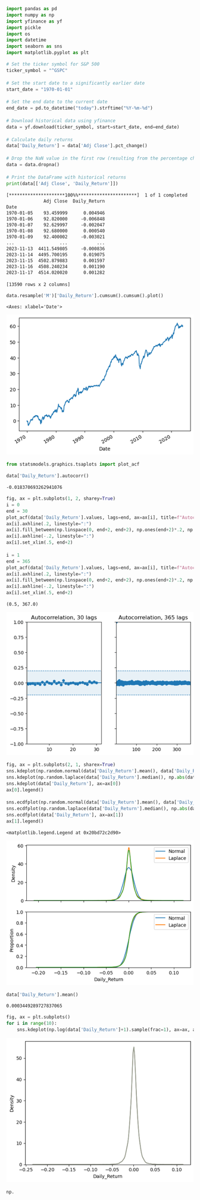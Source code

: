 ``` python
import pandas as pd
import numpy as np
import yfinance as yf
import pickle
import os
import datetime
import seaborn as sns
import matplotlib.pyplot as plt
```

``` python
# Set the ticker symbol for S&P 500
ticker_symbol = "^GSPC"

# Set the start date to a significantly earlier date
start_date = "1970-01-01"

# Set the end date to the current date
end_date = pd.to_datetime("today").strftime("%Y-%m-%d")

# Download historical data using yfinance
data = yf.download(ticker_symbol, start=start_date, end=end_date)

# Calculate daily returns
data['Daily_Return'] = data['Adj Close'].pct_change()

# Drop the NaN value in the first row (resulting from the percentage change calculation)
data = data.dropna()

# Print the DataFrame with historical returns
print(data[['Adj Close', 'Daily_Return']])
```

    [*********************100%%**********************]  1 of 1 completed
                  Adj Close  Daily_Return
    Date                                 
    1970-01-05    93.459999      0.004946
    1970-01-06    92.820000     -0.006848
    1970-01-07    92.629997     -0.002047
    1970-01-08    92.680000      0.000540
    1970-01-09    92.400002     -0.003021
    ...                 ...           ...
    2023-11-13  4411.549805     -0.000836
    2023-11-14  4495.700195      0.019075
    2023-11-15  4502.879883      0.001597
    2023-11-16  4508.240234      0.001190
    2023-11-17  4514.020020      0.001282

    [13590 rows x 2 columns]

``` python
data.resample('M')['Daily_Return'].cumsum().cumsum().plot()
```

    <Axes: xlabel='Date'>

![](weighted_sp_files/figure-markdown_strict/cell-4-output-2.png)

``` python
from statsmodels.graphics.tsaplots import plot_acf
```

``` python
data['Daily_Return'].autocorr()
```

    -0.018370693262941076

``` python
fig, ax = plt.subplots(1, 2, sharey=True)
i = 0
end = 30
plot_acf(data['Daily_Return'].values, lags=end, ax=ax[i], title=f"Autocorrelation, {end} lags")
ax[i].axhline(.2, linestyle=":")
ax[i].fill_between(np.linspace(0, end+2, end+2), np.ones(end+2)*.2, np.ones(end+2)*-.2, alpha=.1, color="tab:blue")
ax[i].axhline(-.2, linestyle=":")
ax[i].set_xlim(.5, end+2)

i = 1
end = 365
plot_acf(data['Daily_Return'].values, lags=end, ax=ax[i], title=f"Autocorrelation, {end} lags")
ax[i].axhline(.2, linestyle=":")
ax[i].fill_between(np.linspace(0, end+2, end+2), np.ones(end+2)*.2, np.ones(end+2)*-.2, alpha=.1, color="tab:blue")
ax[i].axhline(-.2, linestyle=":")
ax[i].set_xlim(.5, end+2)
```

    (0.5, 367.0)

![](weighted_sp_files/figure-markdown_strict/cell-7-output-2.png)

``` python
fig, ax = plt.subplots(2, 1, sharex=True)
sns.kdeplot(np.random.normal(data['Daily_Return'].mean(), data['Daily_Return'].std(), data['Daily_Return'].size), ax=ax[0], label="Normal")
sns.kdeplot(np.random.laplace(data['Daily_Return'].median(), np.abs(data['Daily_Return'] - data['Daily_Return'].median()).mean(), data['Daily_Return'].size), ax=ax[0], label="Laplace")
sns.kdeplot(data['Daily_Return'], ax=ax[0])
ax[0].legend()

sns.ecdfplot(np.random.normal(data['Daily_Return'].mean(), data['Daily_Return'].std(), data['Daily_Return'].size), ax=ax[1], label="Normal")
sns.ecdfplot(np.random.laplace(data['Daily_Return'].median(), np.abs(data['Daily_Return'] - data['Daily_Return'].median()).mean(), data['Daily_Return'].size), ax=ax[1], label="Laplace")
sns.ecdfplot(data['Daily_Return'], ax=ax[1])
ax[1].legend()
```

    <matplotlib.legend.Legend at 0x20bd72c2d90>

![](weighted_sp_files/figure-markdown_strict/cell-8-output-2.png)

``` python
data['Daily_Return'].mean()
```

    0.0003449289727837065

``` python
fig, ax = plt.subplots()
for i in range(10):
    sns.kdeplot(np.log(data['Daily_Return']+1).sample(frac=1), ax=ax, alpha=.2)
```

![](weighted_sp_files/figure-markdown_strict/cell-10-output-1.png)

``` python
np.
```
